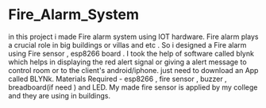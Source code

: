 # Fire_Alarm_System
in this project i made Fire alarm system using IOT hardware.
Fire alarm plays a crucial role in big buildings or villas and etc . So i designed a Fire alarm using Fire sensor , esp8266 board .
I took the help of software called blynk which helps in displaying the red alert signal or giving a alert message to control room or to the client's android/iphone.
just need to download an App called BLYNk.
Materials Required - esp8266 , fire sensor , buzzer , breadboard(if need ) and LED.
My made fire sensor is applied by my college and they are using in buildings.

